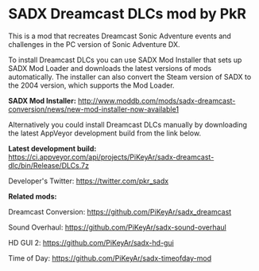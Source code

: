# SADX Dreamcast DLCs mod by PkR

This is a mod that recreates Dreamcast Sonic Adventure events and challenges in the PC version of Sonic Adventure DX.

To install Dreamcast DLCs you can use SADX Mod Installer that sets up SADX Mod Loader and downloads the latest versions of mods automatically. The installer can also convert the Steam version of SADX to the 2004 version, which supports the Mod Loader. 

**SADX Mod Installer:** http://www.moddb.com/mods/sadx-dreamcast-conversion/news/new-mod-installer-now-available1

Alternatively you could install Dreamcast DLCs manually by downloading the latest AppVeyor development build from the link below.

**Latest development build:** https://ci.appveyor.com/api/projects/PiKeyAr/sadx-dreamcast-dlc/bin/Release/DLCs.7z

Developer's Twitter: https://twitter.com/pkr_sadx

**Related mods:**

Dreamcast Conversion: https://github.com/PiKeyAr/sadx_dreamcast

Sound Overhaul: https://github.com/PiKeyAr/sadx-sound-overhaul

HD GUI 2: https://github.com/PiKeyAr/sadx-hd-gui

Time of Day: https://github.com/PiKeyAr/sadx-timeofday-mod
